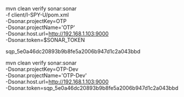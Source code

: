 mvn clean verify sonar:sonar \
  -f client/I-SPY-U/pom.xml \
  -Dsonar.projectKey=OTP \
  -Dsonar.projectName='OTP' \
  -Dsonar.host.url=http://192.168.1.103:9000 \
  -Dsonar.token=$SONAR_TOKEN






  sqp_5e0a46dc20893b9b8fe5a2006b947d1c2a043bbd

  mvn clean verify sonar:sonar \
  -Dsonar.projectKey=OTP-Dev \
  -Dsonar.projectName='OTP-Dev' \
  -Dsonar.host.url=http://192.168.1.103:9000 \
  -Dsonar.token=sqp_5e0a46dc20893b9b8fe5a2006b947d1c2a043bbd